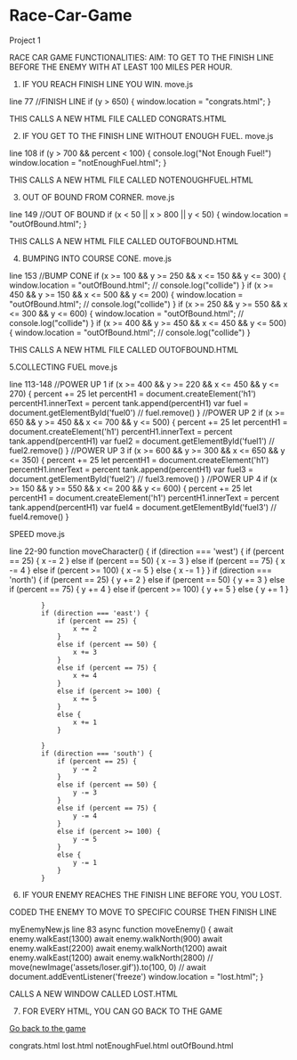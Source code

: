 # Race-Car-Game
Project 1

RACE CAR GAME FUNCTIONALITIES:
AIM: TO GET TO THE FINISH LINE BEFORE THE ENEMY WITH AT LEAST 100 MILES PER HOUR.

1. IF YOU REACH FINISH LINE YOU WIN.
move.js

line 77
//FINISH LINE
            if (y > 650) {
                window.location = "congrats.html";
            }

THIS CALLS A NEW HTML FILE CALLED CONGRATS.HTML

2. IF YOU GET TO THE FINISH LINE WITHOUT ENOUGH FUEL.
move.js

line 108
if (y > 700 && percent < 100) {
                console.log("Not Enough Fuel!")
                window.location = "notEnoughFuel.html";
}

THIS CALLS A NEW HTML FILE CALLED NOTENOUGHFUEL.HTML

3. OUT OF BOUND FROM CORNER.
move.js

line 149
//OUT OF BOUND
            if (x < 50 || x > 800 || y < 50) {
                window.location = "outOfBound.html";
            }

THIS CALLS A NEW HTML FILE CALLED OUTOFBOUND.HTML

4. BUMPING INTO COURSE CONE.
move.js

line 153
//BUMP CONE
            if (x >= 100 && y >= 250 && x <= 150 && y <= 300) {
                window.location = "outOfBound.html";
                // console.log("collide")
            }
            if (x >= 450 && y >= 150 && x <= 500 && y <= 200) {
                window.location = "outOfBound.html";
                // console.log("collide")
            }
            if (x >= 250 && y >= 550 && x <= 300 && y <= 600) {
                window.location = "outOfBound.html";
                // console.log("collide")
            }
            if (x >= 400 && y >= 450 && x <= 450 && y <= 500) {
                window.location = "outOfBound.html";
                // console.log("collide")
            }

THIS CALLS A NEW HTML FILE CALLED OUTOFBOUND.HTML

5.COLLECTING FUEL
move.js

line 113-148
//POWER UP 1
            if (x >= 400 && y >= 220 && x <= 450 && y <= 270) {
                percent += 25
                let percentH1 = document.createElement('h1')
                percentH1.innerText = percent
                tank.append(percentH1)
                var fuel = document.getElementById('fuel0')
                // fuel.remove()
            }
            //POWER UP 2
            if (x >= 650 && y >= 450 && x <= 700 && y <= 500) {
                percent += 25
                let percentH1 = document.createElement('h1')
                percentH1.innerText = percent
                tank.append(percentH1)
                var fuel2 = document.getElementById('fuel1')
                // fuel2.remove()
            }
            //POWER UP 3
            if (x >= 600 && y >= 300 && x <= 650 && y <= 350) {
                percent += 25
                let percentH1 = document.createElement('h1')
                percentH1.innerText = percent
                tank.append(percentH1)
                var fuel3 = document.getElementById('fuel2')
                // fuel3.remove()
            }
            //POWER UP 4
            if (x >= 150 && y >= 550 && x <= 200 && y <= 600) {
                percent += 25
                let percentH1 = document.createElement('h1')
                percentH1.innerText = percent
                tank.append(percentH1)
                var fuel4 = document.getElementById('fuel3')
                // fuel4.remove()
            }

SPEED
move.js

line 22-90
function moveCharacter() {
            if (direction === 'west') {
                if (percent == 25) {
                    x -= 2
                }
                else if (percent == 50) {
                    x -= 3
                }
                else if (percent == 75) {
                    x -= 4
                }
                else if (percent >= 100) {
                    x -= 5
                }
                else {
                    x -= 1
                }
            }
            if (direction === 'north') {
                if (percent == 25) {
                    y += 2
                }
                else if (percent == 50) {
                    y += 3
                }
                else if (percent == 75) {
                    y += 4
                }
                else if (percent >= 100) {
                    y += 5
                }
                else {
                    y += 1
                }

            }
            if (direction === 'east') {
                if (percent == 25) {
                    x += 2
                }
                else if (percent == 50) {
                    x += 3
                }
                else if (percent == 75) {
                    x += 4
                }
                else if (percent >= 100) {
                    x += 5
                }
                else {
                    x += 1
                }

            }
            if (direction === 'south') {
                if (percent == 25) {
                    y -= 2
                }
                else if (percent == 50) {
                    y -= 3
                }
                else if (percent == 75) {
                    y -= 4
                }
                else if (percent >= 100) {
                    y -= 5
                }
                else {
                    y -= 1
                }
            }

6. IF YOUR ENEMY REACHES THE FINISH LINE BEFORE YOU, 
YOU LOST.

CODED THE ENEMY TO MOVE TO SPECIFIC COURSE THEN FINISH LINE

myEnemyNew.js
line 83
async function moveEnemy() {
    await enemy.walkEast(1300)
    await enemy.walkNorth(900)
    await enemy.walkEast(2200)
    await enemy.walkNorth(1200)
    await enemy.walkEast(1200)
    await enemy.walkNorth(2800)
    // move(newImage('assets/loser.gif')).to(100, 0)
    // await document.addEventListener('freeze')
    window.location = "lost.html";
}

CALLS A NEW WINDOW CALLED LOST.HTML

7. FOR EVERY HTML, YOU CAN GO BACK TO THE GAME 

<a href="index.html">Go back to the game<a/>

congrats.html
lost.html
notEnoughFuel.html
outOfBound.html


